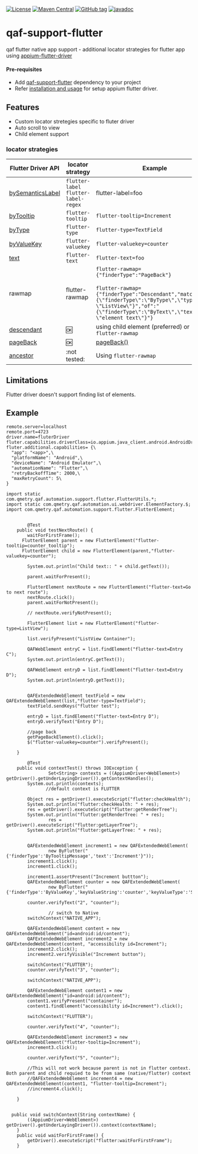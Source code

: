 [![License](https://img.shields.io/github/license/qmetry/qaf-support-flutter.svg)](http://www.opensource.org/licenses/mit-license.php)
[![Maven Central](https://maven-badges.herokuapp.com/maven-central/com.qmetry/qaf-support-flutter/badge.svg)](https://mvnrepository.com/artifact/com.qmetry/qaf-support-flutter/latest)
[![GitHub tag](https://img.shields.io/github/tag/qmetry/qaf-support-flutter.svg)](https://github.com/qmetry/qaf-support-flutter/tags)
[![javadoc](https://javadoc.io/badge2/com.qmetry/qaf-support-flutter/javadoc.svg)](https://javadoc.io/doc/com.qmetry/qaf-support-flutter)
# qaf-support-flutter
qaf flutter native app support - additional locator strategies for flutter app using [appium-flutter-driver](https://github.com/appium-userland/appium-flutter-driver#appium-flutter-driver)

#### Pre-requisites
- Add [qaf-support-flutter](https://mvnrepository.com/artifact/com.qmetry/qaf-support-flutter/latest) dependency to your project
- Refer [installation and usage](https://github.com/appium-userland/appium-flutter-driver#installation) for setup appium flutter driver.

## Features
 - Custom locator stretegies specific to fluter driver
 - Auto scroll to view
 - Child element support


### locator strategies

| Flutter Driver API | locator strategy | Example |
| - | - | - |
| [bySemanticsLabel](https://api.flutter.dev/flutter/flutter_driver/CommonFinders/bySemanticsLabel.html) | `flutter-label` `flutter-label-regex` | flutter-label=foo |
| [byTooltip](https://api.flutter.dev/flutter/flutter_driver/CommonFinders/byTooltip.html) | `flutter-tooltip` | `flutter-tooltip=Increment` |
| [byType](https://api.flutter.dev/flutter/flutter_driver/CommonFinders/byType.html) | `flutter-type` | `flutter-type=TextField` |
| [byValueKey](https://api.flutter.dev/flutter/flutter_driver/CommonFinders/byValueKey.html) | `flutter-valuekey` | `flutter-valuekey=counter`|
| [text](https://api.flutter.dev/flutter/flutter_driver/CommonFinders/text.html) | `flutter-text` | `flutter-text=foo` |
|rawmap |flutter-rawmap|`flutter-rawmap={"finderType":"PageBack"}`<br/><br/>`flutter-rawmap={"finderType":"Descendant","matching":"{\"finderType\":\"ByType\",\"type\": \"ListView\"}","of":"{\"finderType\":\"ByText\",\"text\": \"element text\"}"}`|
| [descendant](https://api.flutter.dev/flutter/flutter_driver/CommonFinders/descendant.html) | :ok: | using child element (preferred) or `flutter-rawmap` |
| [pageBack](https://api.flutter.dev/flutter/flutter_driver/CommonFinders/pageBack.html) | :ok: | [pageBack()](https://github.com/qmetry/qaf-support-flutter/blob/b2a7bf346b2c0266ca40864f0a7e76cae366e1d4/src/com/qmetry/qaf/automation/support/flutter/ByFlutter.java#L174) |
| [ancestor](https://api.flutter.dev/flutter/flutter_driver/CommonFinders/ancestor.html) | :not tested: |  Using `flutter-rawmap`|



## Limitations
Flutter driver doesn't support finding list of elements.


## Example
```
remote.server=localhost
remote.port=4723
driver.name=fluterDriver
fluter.capabilities.driverClass=io.appium.java_client.android.AndroidDriver
fluter.additional.capabilities= {\
  "app": "<app>",\
  "platformName": "Android",\
  "deviceName": "Android Emulator",\
  "automationName": "Flutter",\
  "retryBackoffTime": 2000,\
  "maxRetryCount": 5\
}
```

```
import static com.qmetry.qaf.automation.support.flutter.FlutterUtils.*;
import static com.qmetry.qaf.automation.ui.webdriver.ElementFactory.$;
import com.qmetry.qaf.automation.support.flutter.FlutterElement;


        @Test
	public void testNextRoute() {
		waitForFirstFrame();
	  FlutterElement parent = new FlutterElement("flutter-tooltip=counter_tooltip");
	  FlutterElement child = new FlutterElement(parent,"flutter-valuekey=counter");
	    
	    System.out.println("Child text:: " + child.getText());
	    
	    parent.waitForPresent();

		FlutterElement nextRoute = new FlutterElement("flutter-text=Go to next route");
		nextRoute.click();
	    parent.waitForNotPresent();

		// nextRoute.verifyNotPresent();

		FlutterElement list = new FlutterElement("flutter-type=ListView");

		list.verifyPresent("ListView Container");

		QAFWebElement entryC = list.findElement("flutter-text=Entry C");
		System.out.println(entryC.getText());

		QAFWebElement entryD = list.findElement("flutter-text=Entry D");
		System.out.println(entryD.getText());
		

		QAFExtendedWebElement textField = new QAFExtendedWebElement(list,"flutter-type=TextField");
		textField.sendKeys("flutter test");
		
		entryD = list.findElement("flutter-text=Entry D");
		entryD.verifyText("Entry D");

		//page back
		getPageBackElement().click();
		$("flutter-valuekey=counter").verifyPresent();
	
	}

        @Test
	public void contextTest() throws IOException {
                Set<String> contexts = ((AppiumDriver<WebElement>) getDriver().getUnderLayingDriver()).getContextHandles();
		System.out.println(contexts);
               //default context is FLUTTER
    
		Object res = getDriver().executeScript("flutter:checkHealth");
		System.out.println("flutter:checkHealth: " + res);
		res = getDriver().executeScript("flutter:getRenderTree");
		System.out.println("flutter:getRenderTree: " + res);
                res = getDriver().executeScript("flutter:getLayerTree");
		System.out.println("flutter:getLayerTree: " + res);
	

		QAFExtendedWebElement increment1 = new QAFExtendedWebElement(
				new ByFlutter("{'finderType':'ByTooltipMessage','text':'Increment'}"));
		increment1.click();
		increment1.click();

		increment1.assertPresent("Increment buttton");
		QAFExtendedWebElement counter = new QAFExtendedWebElement(
				new ByFlutter("{'finderType':'ByValueKey','keyValueString':'counter','keyValueType':'String'}"));

		counter.verifyText("2", "counter");

                // switch to Native 
		switchContext("NATIVE_APP");

		QAFExtendedWebElement content = new QAFExtendedWebElement("id=android:id/content");
		QAFExtendedWebElement increment2 = new QAFExtendedWebElement(content, "accessibility id=Increment");
		increment2.click();
		increment2.verifyVisible("Increment button");
		
		switchContext("FLUTTER");
		counter.verifyText("3", "counter");

		switchContext("NATIVE_APP");
		
		QAFExtendedWebElement content1 = new QAFExtendedWebElement("id=android:id/content");
		content1.verifyPresent("container");
		content1.findElement("accessibility id=Increment").click();

		switchContext("FLUTTER");

		counter.verifyText("4", "counter");

		QAFExtendedWebElement increment3 = new QAFExtendedWebElement("flutter-tooltip=Increment");
		increment3.click();

		counter.verifyText("5", "counter");

		//This will not work because parent is not in flutter context. Both parent and child requied to be from same (native/flutter) context
		//QAFExtendedWebElement increment4 = new QAFExtendedWebElement(content1, "flutter-tooltip=Increment");
		//increment4.click();

	}


  public void switchContext(String contextName) {
		((AppiumDriver<WebElement>) getDriver().getUnderLayingDriver()).context(contextName);
	}
	public void waitForFirstFrame() {
		getDriver().executeScript("flutter:waitForFirstFrame");
	}

```

